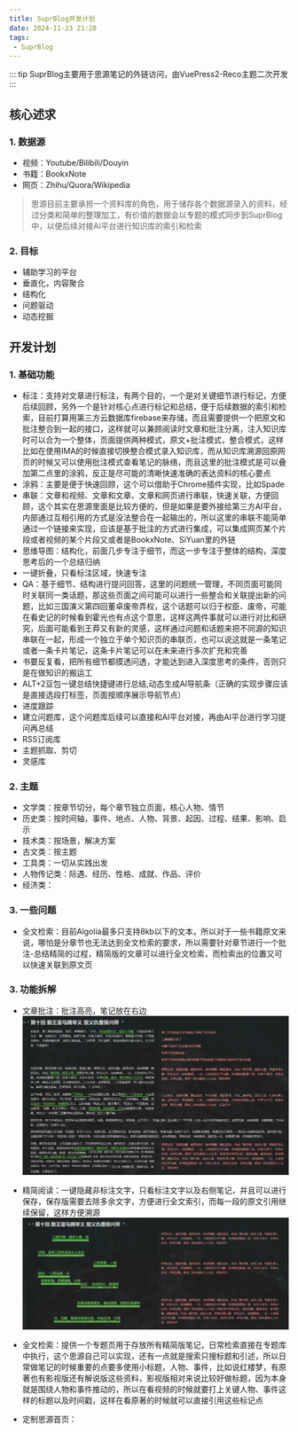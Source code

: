 ```yaml
---
title: SuprBlog开发计划
date: 2024-11-23 21:28
tags:
 - SuprBlog
---
```


::: tip
SuprBlog主要用于思源笔记的外链访问，由VuePress2-Reco主题二次开发
:::

## 核心述求

### 1. 数据源

- 视频：Youtube/Bilibili/Douyin
- 书籍：BookxNote
- 网页：Zhihu/Quora/Wikipedia

> 思源目前主要承担一个资料库的角色，用于储存各个数据源录入的资料，经过分类和简单的整理加工，有价值的数据会以专题的模式同步到SuprBlog中，以便后续对接AI平台进行知识库的索引和检索

### 2. 目标

- 辅助学习的平台
- 垂直化，内容聚合
- 结构化
- 问题驱动
- 动态挖掘

## 开发计划

### 1. 基础功能

- 标注：支持对文章进行标注，有两个目的，一个是对关键细节进行标记，方便后续回顾，另外一个是针对核心点进行标记和总结，便于后续数据的索引和检索，目前打算用第三方云数据库firebase来存储，而且需要提供一个把原文和批注整合到一起的接口，这样就可以兼顾阅读时文章和批注分离，注入知识库时可以合为一个整体，页面提供两种模式，原文+批注模式，整合模式，这样比如在使用IMA的时候直接切换整合模式录入知识库，而从知识库溯源回原网页的时候又可以使用批注模式查看笔记的脉络，而且这里的批注模式是可以叠加第二点里的涂鸦，反正是尽可能的清晰快速准确的表达资料的核心要点
- 涂鸦：主要是便于快速回顾，这个可以借助于Chrome插件实现，比如Spade
- 串联：文章和视频、文章和文章、文章和网页进行串联，快速关联，方便回顾，这个其实在思源里面是比较方便的，但是如果是要外接给第三方AI平台，内部通过互相引用的方式是没法整合在一起输出的，所以这里的串联不能简单通过一个链接来实现，应该是基于批注的方式进行集成，可以集成网页某个片段或者视频的某个片段又或者是BookxNote、SiYuan里的外链
- 思维导图：结构化，前面几步专注于细节，而这一步专注于整体的结构，深度思考后的一个总结归纳
- 一键折叠，只看标注区域，快速专注
- QA：基于细节、结构进行提问回答，这里的问题统一管理，不同页面可能同时关联同一类话题，那这些页面之间可能可以进行一些整合和关联提出新的问题，比如三国演义第四回董卓废帝弄权，这个话题可以归于权臣、废帝，可能在看史记的时候看到霍光也有点这个意思，这样这两件事就可以进行对比和研究，后面可能看到王莽又有新的灵感，这样通过问题和话题来把不同源的知识串联在一起，形成一个独立于单个知识页的串联页，也可以说这就是一条笔记或者一条卡片笔记，这条卡片笔记可以在未来进行多次扩充和完善
- 书要反复看，把所有细节都摸透问透，才能达到进入深度思考的条件，否则只是在做知识的搬运工
- ALT+2豆包一键总结快捷键进行总结,动态生成AI导航条（正确的实现步骤应该是直接选段打标签，页面按顺序展示导航节点）
- 进度跟踪
- 建立问题库，这个问题库后续可以直接和AI平台对接，再由AI平台进行学习提问再总结
- RSS订阅库
- 主题抓取、剪切
- 灵感库

### 2. 主题

- 文学类：按章节切分，每个章节独立页面，核心人物、情节
- 历史类：按时间轴，事件、地点、人物、背景、起因、过程、结果、影响、启示
- 技术类：按场景，解决方案
- 古文类：按主题
- 工具类：一切从实践出发
- 人物传记类：际遇、经历、性格、成就、作品、评价
- 经济类：

### 3. 一些问题

- 全文检索：目前Algolia最多只支持8kb以下的文本，所以对于一些书籍原文来说，哪怕是分章节也无法达到全文检索的要求，所以需要针对章节进行一个批注-总结精简的过程，精简版的文章可以进行全文检索，而检索出的位置又可以快速关联到原文页

### 3. 功能拆解

- 文章批注：批注高亮，笔记放在右边
![alt text](assets/image-1.png)
- 精简阅读：一键隐藏非标注文字，只看标注文字以及右侧笔记，并且可以进行保存，保存版需要去除多余文字，方便进行全文索引，而每一段的原文引用继续保留，这样方便溯源
![alt text](assets/image-2.png)
- 全文检索：提供一个专题页用于存放所有精简版笔记，日常检索直接在专题库中执行，这个思源自己可以实现，还有一点就是搜索只搜标题和引述，所以日常做笔记的时候重要的点要多使用小标题，人物、事件，比如说红楼梦，有原著也有影视版还有解说版这些资料，影视版相对来说比较好做标题，因为本身就是围绕人物和事件推动的，所以在看视频的时候就要打上关键人物、事件这样的标题以及时间戳，这样在看原著的时候就可以直接引用这些标记点

- 定制思源首页：